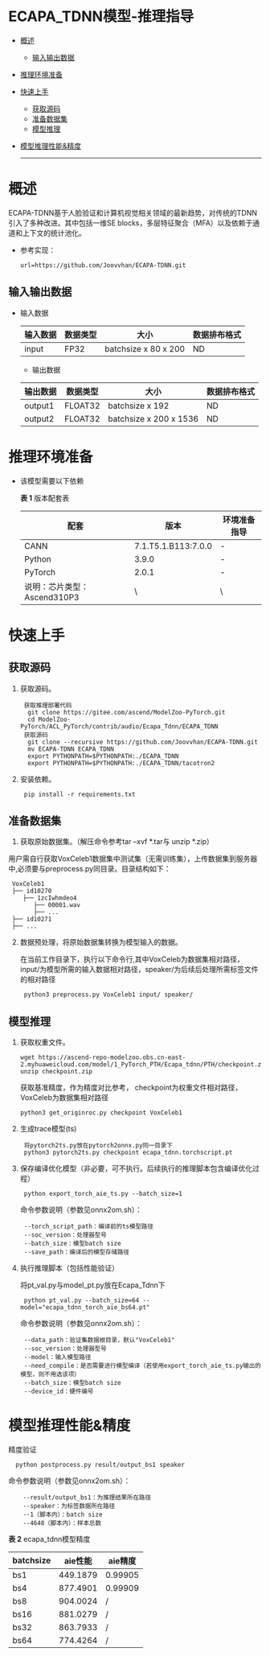 # ECAPA_TDNN模型-推理指导

- [概述](#ZH-CN_TOPIC_0000001172161501)

   - [输入输出数据](#section540883920406)

- [推理环境准备](#ZH-CN_TOPIC_0000001126281702)

- [快速上手](#ZH-CN_TOPIC_0000001126281700)

  - [获取源码](#section4622531142816)
  - [准备数据集](#section183221994411)
  - [模型推理](#section741711594517)

- [模型推理性能&精度](#ZH-CN_TOPIC_0000001172201573)

  ******


# 概述<a name="ZH-CN_TOPIC_0000001172161501"></a>

ECAPA-TDNN基于人脸验证和计算机视觉相关领域的最新趋势，对传统的TDNN引入了多种改进。其中包括一维SE blocks，多层特征聚合（MFA）以及依赖于通道和上下文的统计池化。

- 参考实现：

  ```shell
  url=https://github.com/Joovvhan/ECAPA-TDNN.git
  ```

## 输入输出数据<a name="section540883920406"></a>

- 输入数据

  | 输入数据 | 数据类型 | 大小                   | 数据排布格式 |
  | -------- |----------------------|--------| ------------ |
  | input   | FP32 | batchsize x 80 x 200 | ND     |

  - 输出数据

  | 输出数据   | 数据类型 | 大小               | 数据排布格式 |
  |--------| -------- |--------------------|--------|
  | output1      | FLOAT32 | batchsize x 192 | ND     |
  | output2 | FLOAT32 | batchsize x 200 x 1536 | ND     |


# 推理环境准备<a name="ZH-CN_TOPIC_0000001126281702"></a>

- 该模型需要以下依赖

  **表 1**  版本配套表


  | 配套                                                            | 版本     | 环境准备指导                                                                                          |
  |--------| ------- | ----------------------------------------------------------------------------------------------------- |
  | CANN                                                            | 7.1.T5.1.B113:7.0.0  | -                                                                                                     |
  | Python                                                          | 3.9.0  | -                                                                                                     |
  | PyTorch                                                         | 2.0.1  | -                                                                                                     |
  | 说明：芯片类型：Ascend310P3 | \      | \   


# 快速上手<a name="ZH-CN_TOPIC_0000001126281700"></a>

## 获取源码<a name="section4622531142816"></a>

1. 获取源码。

      ```
       获取推理部署代码
        git clone https://gitee.com/ascend/ModelZoo-PyTorch.git
        cd ModelZoo-PyTorch/ACL_PyTorch/contrib/audio/Ecapa_Tdnn/ECAPA_TDNN
       获取源码
        git clone --recursive https://github.com/Joovvhan/ECAPA-TDNN.git
        mv ECAPA-TDNN ECAPA_TDNN
        export PYTHONPATH=$PYTHONPATH:./ECAPA_TDNN
        export PYTHONPATH=$PYTHONPATH:./ECAPA_TDNN/tacotron2
    ```

2. 安装依赖。

      ```
       pip install -r requirements.txt
      ```

## 准备数据集<a name="section183221994411"></a>

1. 获取原始数据集。（解压命令参考tar –xvf *.tar与 unzip *.zip）

用户需自行获取VoxCeleb1数据集中测试集（无需训练集），上传数据集到服务器中,必须要与preprocess.py同目录。目录结构如下：
   ```
    VoxCeleb1
    ├── id10270
       ├── 1zcIwhmdeo4
          ├── 00001.wav 
          ├── ... 
    ├── id10271
    ├── ...
   ```

2. 数据预处理，将原始数据集转换为模型输入的数据。
    
    在当前工作目录下，执行以下命令行,其中VoxCeleb为数据集相对路径，input/为模型所需的输入数据相对路径，speaker/为后续后处理所需标签文件的相对路径
   ```
    python3 preprocess.py VoxCeleb1 input/ speaker/
   ```

## 模型推理<a name="section741711594517"></a>
1. 获取权重文件。
    ```
    wget https://ascend-repo-modelzoo.obs.cn-east-2.myhuaweicloud.com/model/1_PyTorch_PTH/Ecapa_tdnn/PTH/checkpoint.zip
    unzip checkpoint.zip
    ```
   获取基准精度，作为精度对比参考， checkpoint为权重文件相对路径， VoxCeleb为数据集相对路径
    ```
    python3 get_originroc.py checkpoint VoxCeleb1
    ```

2. 生成trace模型(ts)
    ```
     将pytorch2ts.py放在pytorch2onnx.py同一目录下
     python3 pytorch2ts.py checkpoint ecapa_tdnn.torchscript.pt
    ```

3. 保存编译优化模型（非必要，可不执行。后续执行的推理脚本包含编译优化过程）

    ```
     python export_torch_aie_ts.py --batch_size=1
    ```
   命令参数说明（参数见onnx2om.sh）：
    ```
     --torch_script_path：编译前的ts模型路径
     --soc_version：处理器型号
     --batch_size：模型batch size
     --save_path：编译后的模型存储路径
    ```


4. 执行推理脚本（包括性能验证）

    将pt_val.py与model_pt.py放在Ecapa_Tdnn下
     ```
      python pt_val.py --batch_size=64 --model="ecapa_tdnn_torch_aie_bs64.pt"
     ```
   命令参数说明（参数见onnx2om.sh）：
    ```
     --data_path：验证集数据根目录，默认"VoxCeleb1"
     --soc_version：处理器型号
     --model：输入模型路径
     --need_compile：是否需要进行模型编译（若使用export_torch_aie_ts.py输出的模型，则不用选该项）
     --batch_size：模型batch size
     --device_id：硬件编号
    ```
# 模型推理性能&精度<a name="ZH-CN_TOPIC_0000001172201573"></a>

 精度验证
   ```
     python postprocess.py result/output_bs1 speaker
   ```
命令参数说明（参数见onnx2om.sh）：
```
    --result/output_bs1：为推理结果所在路径
    --speaker：为标签数据所在路径
    --1（脚本内）：batch size
    --4648（脚本内）：样本总数
```

**表 2** ecapa_tdnn模型精度

| batchsize                                      | aie性能    | aie精度   |
|------------------------------------------------|----------|---------|
| bs1                                            | 449.1879 | 0.99905 |
| bs4                                            | 877.4901 | 0.99909 |
| bs8                                            | 904.0024 | /       |
| bs16                                           | 881.0279 | /       |
| bs32                                           | 863.7933 | /       |
| bs64                                           | 774.4264 | /       |
